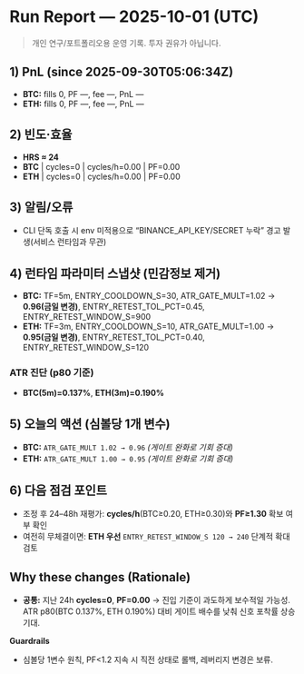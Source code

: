 # Run Report — 2025-10-01 (UTC)
> 개인 연구/포트폴리오용 운영 기록. 투자 권유가 아닙니다.

## 1) PnL (since 2025-09-30T05:06:34Z)
- **BTC:** fills 0, PF —, fee —, PnL —
- **ETH:** fills 0, PF —, fee —, PnL —

## 2) 빈도·효율
- **HRS ≈ 24**
- **BTC** | cycles=0 | cycles/h=0.00 | PF=0.00
- **ETH** | cycles=0 | cycles/h=0.00 | PF=0.00

## 3) 알림/오류
- CLI 단독 호출 시 env 미적용으로 “BINANCE_API_KEY/SECRET 누락” 경고 발생(서비스 런타임과 무관)

## 4) 런타임 파라미터 스냅샷 (민감정보 제거)
- **BTC:** TF=5m, ENTRY_COOLDOWN_S=30, ATR_GATE_MULT=1.02 → **0.96(금일 변경)**, ENTRY_RETEST_TOL_PCT=0.45, ENTRY_RETEST_WINDOW_S=900
- **ETH:** TF=3m, ENTRY_COOLDOWN_S=10, ATR_GATE_MULT=1.00 → **0.95(금일 변경)**, ENTRY_RETEST_TOL_PCT=0.40, ENTRY_RETEST_WINDOW_S=120

### ATR 진단 (p80 기준)
- **BTC(5m)=0.137%**, **ETH(3m)=0.190%**

## 5) 오늘의 액션 (심볼당 1개 변수)
- **BTC:** `ATR_GATE_MULT 1.02 → 0.96` *(게이트 완화로 기회 증대)*
- **ETH:** `ATR_GATE_MULT 1.00 → 0.95` *(게이트 완화로 기회 증대)*

## 6) 다음 점검 포인트
- 조정 후 24–48h 재평가: **cycles/h**(BTC≥0.20, ETH≥0.30)와 **PF≥1.30** 확보 여부 확인
- 여전히 무체결이면: **ETH 우선** `ENTRY_RETEST_WINDOW_S 120 → 240` 단계적 확대 검토

## Why these changes (Rationale)
- **공통:** 지난 24h **cycles=0**, **PF=0.00** → 진입 기준이 과도하게 보수적일 가능성. ATR p80(BTC 0.137%, ETH 0.190%) 대비 게이트 배수를 낮춰 신호 포착률 상승 기대.

**Guardrails**
- 심볼당 1변수 원칙, PF<1.2 지속 시 직전 상태로 롤백, 레버리지 변경은 보류.
